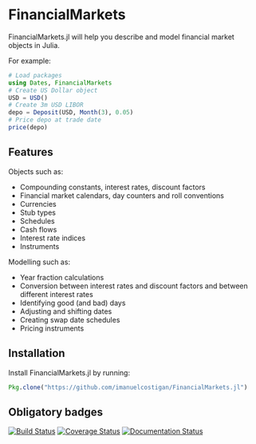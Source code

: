 # FinancialMarkets

FinancialMarkets.jl will help you describe and model financial market objects in
Julia.

For example:

```julia
# Load packages
using Dates, FinancialMarkets
# Create US Dollar object
USD = USD()
# Create 3m USD LIBOR
depo = Deposit(USD, Month(3), 0.05)
# Price depo at trade date
price(depo)
```
## Features

Objects such as:

- Compounding constants, interest rates, discount factors
- Financial market calendars, day counters and roll conventions
- Currencies
- Stub types
- Schedules
- Cash flows
- Interest rate indices
- Instruments

Modelling such as:

- Year fraction calculations
- Conversion between interest rates and discount factors and between different interest rates
- Identifying good (and bad) days
- Adjusting and shifting dates
- Creating swap date schedules
- Pricing instruments

## Installation

Install FinancialMarkets.jl by running:

```julia
Pkg.clone("https://github.com/imanuelcostigan/FinancialMarkets.jl")
```

## Obligatory badges

[![Build Status](https://travis-ci.org/imanuelcostigan/FinancialMarkets.jl.png)](https://travis-ci.org/imanuelcostigan/FinancialMarkets.jl)
[![Coverage Status](https://img.shields.io/coveralls/imanuelcostigan/FinancialMarkets.jl.svg)](https://coveralls.io/r/imanuelcostigan/FinancialMarkets.jl?branch=release%2F0.2)
[![Documentation Status](https://readthedocs.org/projects/FinancialMarketsjl/badge/?version=master)](https://readthedocs.org/projects/FinancialMarketsjl/?badge=master)
